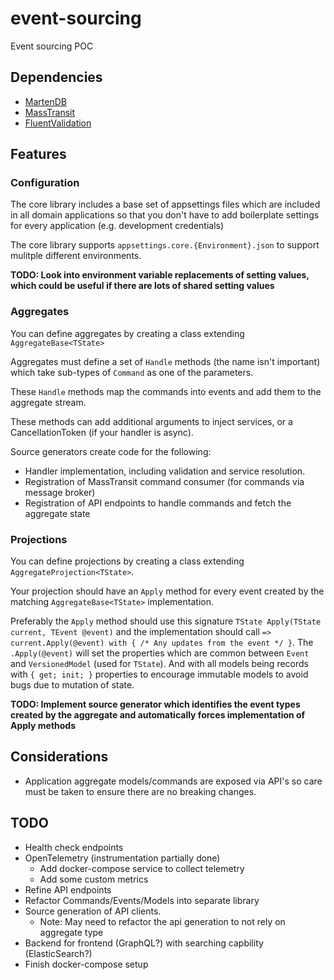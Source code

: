 # event-sourcing

Event sourcing POC

## Dependencies

- [MartenDB](https://martendb.io/)
- [MassTransit](https://masstransit.io/)
- [FluentValidation](https://docs.fluentvalidation.net/)

## Features

### Configuration

The core library includes a base set of appsettings files which are included in all domain applications
so that you don't have to add boilerplate settings for every application (e.g. development credentials)

The core library supports `appsettings.core.{Environment}.json` to support mulitple different environments.

**TODO: Look into environment variable replacements of setting values, which could be useful if there are lots of shared setting values**

### Aggregates

You can define aggregates by creating a class extending `AggregateBase<TState>`

Aggregates must define a set of `Handle` methods (the name isn't important)
which take sub-types of `Command` as one of the parameters.

These `Handle` methods map the commands into events and add them to the aggregate stream.

These methods can add additional arguments to inject services, or a CancellationToken (if your handler is async).

Source generators create code for the following:

- Handler implementation, including validation and service resolution.
- Registration of MassTransit command consumer (for commands via message broker)
- Registration of API endpoints to handle commands and fetch the aggregate state

### Projections

You can define projections by creating a class extending `AggregateProjection<TState>`.

Your projection should have an `Apply` method for every event created by the matching `AggregateBase<TState>` implementation.

Preferably the `Apply` method should use this signature `TState Apply(TState current, TEvent @event)`
and the implementation should call `=> current.Apply(@event) with { /* Any updates from the event */ }`.
The `.Apply(@event)` will set the properties which are common between `Event` and `VersionedModel` (used for `TState`).
And with all models being records with `{ get; init; }` properties to encourage immutable models to avoid bugs due to mutation of state.

**TODO: Implement source generator which identifies the event types created by the aggregate and automatically forces implementation of Apply methods**

## Considerations

- Application aggregate models/commands are exposed via API's so care must be taken to ensure there are no breaking changes.

## TODO

- Health check endpoints
- OpenTelemetry (instrumentation partially done)
  - Add docker-compose service to collect telemetry
  - Add some custom metrics
- Refine API endpoints
- Refactor Commands/Events/Models into separate library
- Source generation of API clients.
  - Note: May need to refactor the api generation to not rely on aggregate type
- Backend for frontend (GraphQL?) with searching capbility (ElasticSearch?)
- Finish docker-compose setup
